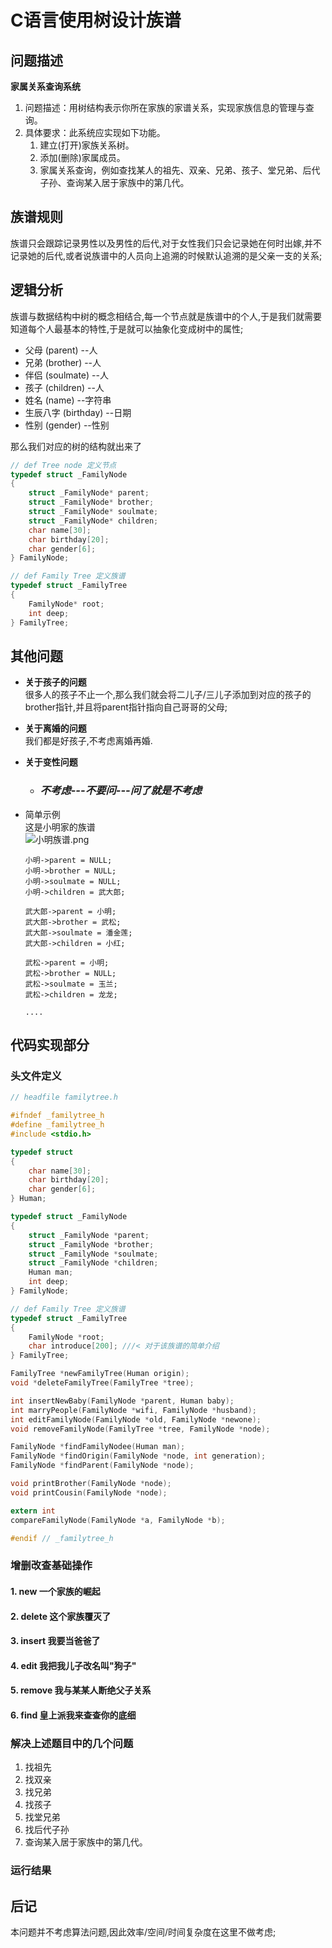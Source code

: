 # C语言使用树设计族谱  

## 问题描述
 **家属关系查询系统**  
 1. 问题描述：用树结构表示你所在家族的家谱关系，实现家族信息的管理与查询。
 2. 具体要求：此系统应实现如下功能。  
     1. 建立(打开)家族关系树。  
     2. 添加(删除)家属成员。  
     3. 家属关系查询，例如查找某人的祖先、双亲、兄弟、孩子、堂兄弟、后代子孙、查询某入居于家族中的第几代。


## 族谱规则
 族谱只会跟踪记录男性以及男性的后代,对于女性我们只会记录她在何时出嫁,并不记录她的后代,或者说族谱中的人员向上追溯的时候默认追溯的是父亲一支的关系;  

## 逻辑分析
 族谱与数据结构中树的概念相结合,每一个节点就是族谱中的个人,于是我们就需要知道每个人最基本的特性,于是就可以抽象化变成树中的属性;   
 - 父母  (parent)       --人
 - 兄弟  (brother)      --人
 - 伴侣  (soulmate)     --人
 - 孩子  (children)     --人
 - 姓名  (name)         --字符串
 - 生辰八字 (birthday)  --日期
 - 性别  (gender)       --性别
  
  那么我们对应的树的结构就出来了
  ```C
  // def Tree node 定义节点
  typedef struct _FamilyNode
  {
      struct _FamilyNode* parent;
      struct _FamilyNode* brother;
      struct _FamilyNode* soulmate;
      struct _FamilyNode* children;
      char name[30];
      char birthday[20];
      char gender[6];
  } FamilyNode;

  // def Family Tree 定义族谱
  typedef struct _FamilyTree
  {
      FamilyNode* root;
      int deep;
  } FamilyTree;
  ```
  

## 其他问题

- **关于孩子的问题**  
很多人的孩子不止一个,那么我们就会将二儿子/三儿子添加到对应的孩子的brother指针,并且将parent指针指向自己哥哥的父母;

- **关于离婚的问题**  
  我们都是好孩子,不考虑离婚再婚.

- **关于变性问题**  
  - ### ***不考虑---不要问---问了就是不考虑***  

- 简单示例   
  这是小明家的族谱  
  ![小明族谱.png](https://s2.ax1x.com/2020/01/02/lYybnO.png)  
  ```
  小明->parent = NULL;
  小明->brother = NULL;
  小明->soulmate = NULL;
  小明->children = 武大郎;

  武大郎->parent = 小明;
  武大郎->brother = 武松;
  武大郎->soulmate = 潘金莲;
  武大郎->children = 小红;

  武松->parent = 小明;
  武松->brother = NULL;
  武松->soulmate = 玉兰;
  武松->children = 龙龙;

  ....

  ```

## **代码实现部分**  

### 头文件定义

 ```C
 // headfile familytree.h

 #ifndef _familytree_h
 #define _familytree_h
 #include <stdio.h>
 
 typedef struct
 {
     char name[30];
     char birthday[20];
     char gender[6];
 } Human;
 
 typedef struct _FamilyNode
 {
     struct _FamilyNode *parent;
     struct _FamilyNode *brother;
     struct _FamilyNode *soulmate;
     struct _FamilyNode *children;
     Human man;
     int deep;
 } FamilyNode;
 
 // def Family Tree 定义族谱
 typedef struct _FamilyTree
 {
     FamilyNode *root;
     char introduce[200]; ///< 对于该族谱的简单介绍
 } FamilyTree;
 
 FamilyTree *newFamilyTree(Human origin);
 void *deleteFamilyTree(FamilyTree *tree);
 
 int insertNewBaby(FamilyNode *parent, Human baby);
 int marryPeople(FamilyNode *wifi, FamilyNode *husband);
 int editFamilyNode(FamilyNode *old, FamilyNode *newone);
 void removeFamilyNode(FamilyTree *tree, FamilyNode *node);
 
 FamilyNode *findFamilyNodee(Human man);
 FamilyNode *findOrigin(FamilyNode *node, int generation);
 FamilyNode *findParent(FamilyNode *node);
 
 void printBrother(FamilyNode *node);
 void printCousin(FamilyNode *node);
 
 extern int
 compareFamilyNode(FamilyNode *a, FamilyNode *b);
 
 #endif // _familytree_h
 ```  

### 增删改查基础操作

#### 1. new 一个家族的崛起
#### 2. delete 这个家族覆灭了  

#### 3. insert 我要当爸爸了
#### 4. edit 我把我儿子改名叫"狗子"
#### 5. remove 我与某某人断绝父子关系
#### 6. find 皇上派我来查查你的底细  

  
### 解决上述题目中的几个问题

 1. 找祖先
 2. 找双亲
 3. 找兄弟
 4. 找孩子
 5. 找堂兄弟
 6. 找后代子孙
 7. 查询某入居于家族中的第几代。

### 运行结果


## 后记  
 本问题并不考虑算法问题,因此效率/空间/时间复杂度在这里不做考虑;

